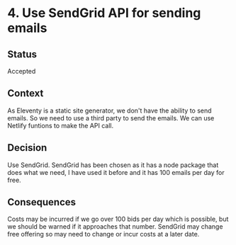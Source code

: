 # 4. Use SendGrid API for sending emails

## Status
Accepted

## Context
As Eleventy is a static site generator, we don't have the ability to send emails. So we need to use a third party to send the emails. We can use Netlify funtions to make the API call.

## Decision
Use SendGrid. SendGrid has been chosen as it has a node package that does what we need, I have used it before and it has 100 emails per day for free.

## Consequences
Costs may be incurred if we go over 100 bids per day which is possible, but we should be warned if it approaches that number. SendGrid may change free offering so may need to change or incur costs at a later date.
